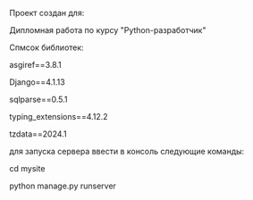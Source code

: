 Проект создан для:

Дипломная работа по курсу "Python-разработчик"


Спмсок библиотек:

asgiref==3.8.1

Django==4.1.13

sqlparse==0.5.1

typing_extensions==4.12.2

tzdata==2024.1


для запуска сервера ввести в консоль следующие команды:

cd mysite

python manage.py runserver
